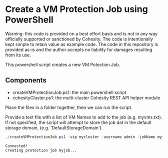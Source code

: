 # Create a VM Protection Job using PowerShell

Warning: this code is provided on a best effort basis and is not in any way officially supported or sanctioned by Cohesity. The code is intentionally kept simple to retain value as example code. The code in this repository is provided as-is and the author accepts no liability for damages resulting from its use.

This powershell script creates a new VM Potection Job.

## Components

* createVMProtectionJob.ps1: the main powershell script
* cohesityCluster.ps1: the multi-cluster Cohesity REST API helper module

Place the files in a folder together, then we can run the script.

Provide a text file with a list of VM Names to add to the job (e.g. myvms.txt). If not specified, the script will attempt to store the job dat in the default storage domain, (e.g. 'DefaultStorageDomain').

```powershell
./createVMProtectionJob.ps1 -vip mycluster -username admin -jobName myjob -policyName mypolicy -vCenterName vcenter.mydomain.net -startTime '23:05' -vmList ./myvms.txt

```
```text
Connected!
creating protection job myjob...
```

